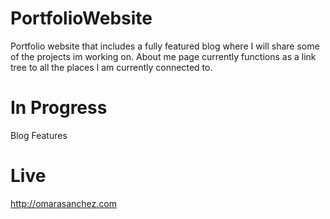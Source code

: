 # PortfolioWebsite
Portfolio website that includes a fully featured blog where I will share some of the projects im working on. About me page currently functions as a link tree to all the places I am currently connected to. 

# In Progress
Blog Features

# Live
http://omarasanchez.com

